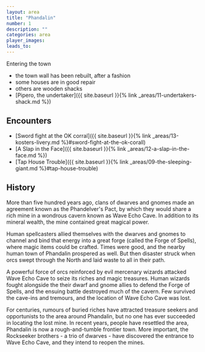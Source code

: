 ```yaml
---
layout: area
title: "Phandalin"
number: 1
description: ""
categories: area
player_images:
leads_to:
---
```

Entering the town

* the town wall has been rebuilt, after a fashion
* some houses are in good repair
* others are wooden shacks
* [Pipero, the undertaker]({{ site.baseurl }}{% link _areas/11-undertakers-shack.md %})


## Encounters

* [Sword fight at the OK corral]({{ site.baseurl }}{% link _areas/13-kosters-livery.md %}#sword-fight-at-the-ok-corall)
* [A Slap in the Face]({{ site.baseurl }}{% link _areas/12-a-slap-in-the-face.md %})
* [Tap House Trouble]({{ site.baseurl }}{% link _areas/09-the-sleeping-giant.md %}#tap-house-trouble)

## History

More than five hundred years ago, clans of dwarves and gnomes made an agreement known as the Phandelver's Pact, by which they would share a rich mine in a wondrous cavern known as Wave Echo Cave.  In addition to its mineral wealth, the mine contained great magical power.

Human spellcasters allied themselves with the dwarves and gnomes to channel and bind that energy into a great forge (called the Forge of Spells), where magic items could be crafted.  Times were good, and the nearby human town of Phandalin prospered as well.  But then disaster struck when orcs swept through the North and laid waste to all in their path.

A powerful force of orcs reinforced by evil mercenary wizards attacked Wave Echo Cave to seize its riches and magic treasures.  Human wizards fought alongside the their dwarf and gnome allies to defend the  Forge of Spells, and the ensuing battle destroyed much of the cavern.  Few survived the cave-ins and tremours, and the location of Wave Echo Cave was lost.

For centuries, rumours of buried riches have attracted treasure seekers and opportunists to the area around Phandalin, but no one has ever succeeded in locating the lost mine.  In recent years, people have resettled the area, Phandalin is now a rough-and-tumble frontier town.  More important, the Rockseeker brothers - a trio of dwarves - have discovered the entrance to Wave Echo Cave, and they intend to reopen the mines.
